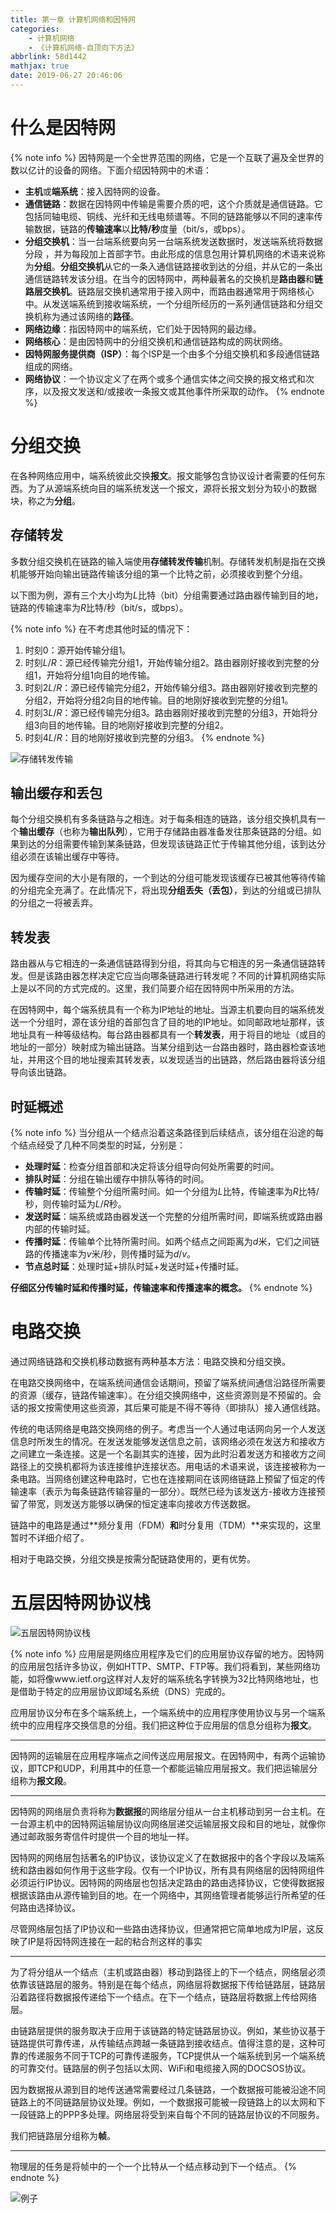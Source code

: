 ```yaml
---
title: 第一章 计算机网络和因特网
categories:
    - 计算机网络
    - 《计算机网络-自顶向下方法》
abbrlink: 58d1442
mathjax: true
date: 2019-06-27 20:46:06
---
```



# 什么是因特网

{% note info %}
因特网是一个全世界范围的网络，它是一个互联了遍及全世界的数以亿计的设备的网络。下面介绍因特网中的术语：
- **主机**或**端系统**：接入因特网的设备。
- **通信链路**：数据在因特网中传输是需要介质的吧，这个介质就是通信链路。它包括同轴电缆、铜线、光纤和无线电频谱等。不同的链路能够以不同的速率传输数据，链路的**传输速率**以**比特/秒**度量（bit/s，或bps）。
- **分组交换机**：当一台端系统要向另一台端系统发送数据时，发送端系统将数据分段 ，并为每段加上首部字节。由此形成的信息包用计算机网络的术语来说称为**分组**。**分组交换机**从它的一条入通信链路接收到达的分组，并从它的一条出通信链路转发该分组。在当今的因特网中，两种最著名的交换机是**路由器**和**链路层交换机**。链路层交换机通常用于接入网中，而路由器通常用于网络核心中。从发送端系统到接收端系统，一个分组所经历的一系列通信链路和分组交换机称为通过该网络的**路径**。
- **网络边缘**：指因特网中的端系统，它们处于因特网的最边缘。
- **网络核心**：是由因特网中的分组交换机和通信链路构成的网状网络。
- **因特网服务提供商（ISP）**：每个ISP是一个由多个分组交换机和多段通信链路组成的网络。
- **网络协议**：一个协议定义了在两个或多个通信实体之间交换的报文格式和次序，以及报文发送和/或接收一条报文或其他事件所采取的动作。
{% endnote %}

# 分组交换

在各种网络应用中，端系统彼此交换**报文**。报文能够包含协议设计者需要的任何东西。为了从源端系统向目的端系统发送一个报文，源将长报文划分为较小的数据块，称之为**分组**。

## 存储转发

多数分组交换机在链路的输入端使用**存储转发传输**机制。存储转发机制是指在交换机能够开始向输出链路传输该分组的第一个比特之前，必须接收到整个分组。

以下图为例，源有三个大小均为$L$比特（bit）分组需要通过路由器传输到目的地，链路的传输速率为$R$比特/秒（bit/s，或bps）。

{% note info %}
在不考虑其他时延的情况下：
1. 时刻$0$：源开始传输分组1。
2. 时刻$L/R$：源已经传输完分组1，开始传输分组2。路由器刚好接收到完整的分组1，开始将分组1向目的地传输。
3. 时刻$2L/R$：源已经传输完分组2，开始传输分组3。路由器刚好接收到完整的分组2，开始将分组2向目的地传输。目的地刚好接收到完整的分组1。
4. 时刻$3L/R$：源已经传输完分组3。路由器刚好接收到完整的分组3，开始将分组3向目的地传输。目的地刚好接收到完整的分组2。
5. 时刻$4L/R$：目的地刚好接收到完整的分组3。
{% endnote %}

![存储转发传输](https://blog-images-1258719270.cos.ap-shanghai.myqcloud.com/%E8%AE%A1%E7%AE%97%E6%9C%BA%E7%BD%91%E7%BB%9C/%E8%AE%A1%E7%AE%97%E6%9C%BA%E7%BD%91%E8%B7%AF-%E8%87%AA%E9%A1%B6%E5%90%91%E4%B8%8B%E6%96%B9%E6%B3%95/%E8%AE%A1%E7%AE%97%E6%9C%BA%E7%BD%91%E7%BB%9C%E5%92%8C%E5%9B%A0%E7%89%B9%E7%BD%91/%E5%AD%98%E5%82%A8%E8%BD%AC%E5%8F%91%E4%BC%A0%E8%BE%93.png)

## 输出缓存和丢包

每个分组交换机有多条链路与之相连。对于每条相连的链路，该分组交换机具有一个**输出缓存**（也称为**输出队列**），它用于存储路由器准备发往那条链路的分组。如果到达的分组需要传输到某条链路，但发现该链路正忙于传输其他分组，该到达分组必须在该输出缓存中等待。

因为缓存空间的大小是有限的，一个到达的分组可能发现该缓存已被其他等待传输的分组完全充满了。在此情况下，将出现**分组丢失（丢包）**，到达的分组或已排队的分组之一将被丢弃。

## 转发表

路由器从与它相连的一条通信链路得到分组，将其向与它相连的另一条通信链路转发。但是该路由器怎样决定它应当向哪条链路进行转发呢？不同的计算机网络实际上是以不同的方式完成的。这里，我们简要介绍在因特网中所采用的方法。

在因特网中，每个端系统具有一个称为IP地址的地址。当源主机要向目的端系统发送一个分组时，源在该分组的首部包含了目的地的IP地址。如同邮政地址那样，该地址具有一种等级结构。每台路由器都具有一个**转发表**，用于将目的地址（或目的地址的一部分）映射成为输出链路。当某分组到达一台路由器时，路由器检查该地址，并用这个目的地址搜索其转发表，以发现适当的出链路，然后路由器将该分组导向该出链路。

## 时延概述

{% note info %}
当分组从一个结点沿着这条路径到后续结点，该分组在沿途的每个结点经受了几种不同类型的时延，分别是：
- **处理时延**：检查分组首部和决定将该分组导向何处所需要的时间。
- **排队时延**：分组在输出缓存中排队等待的时间。
- **传输时延**：传输整个分组所需时间。如一个分组为$L$比特，传输速率为$R$比特/秒，则传输时延为$L/R$秒。
- **发送时延**：端系统或路由器发送一个完整的分组所需时间，即端系统或路由器内部的传输时延。
- **传播时延**：传输单个比特所需时间。如两个结点之间距离为$d$米，它们之间链路的传播速率为$v$米/秒，则传播时延为$d/v$。
- **节点总时延**：处理时延+排队时延+发送时延+传播时延。

**仔细区分传输时延和传播时延，传输速率和传播速率的概念。**
{% endnote %}

# 电路交换

通过网络链路和交换机移动数据有两种基本方法：电路交换和分组交换。

在电路交换网络中，在端系统间通信会话期间，预留了端系统间通信沿路径所需要的资源（缓存，链路传输速率）。在分组交换网络中，这些资源则是不预留的。会话的报文按需使用这些资源，其后果可能是不得不等待（即排队）接入通信线路。

传统的电话网络是电路交换网络的例子。考虑当一个人通过电话网向另一个人发送信息时所发生的情况。在发送发能够发送信息之前，该网络必须在发送方和接收方之间建立一条连接。这是一个名副其实的连接，因为此时沿着发送方和接收方之间路径上的交换机都将为该连接维护连接状态。用电话的术语来说，该连接被称为一条电路。当网络创建这种电路时，它也在连接期间在该网络链路上预留了恒定的传输速率（表示为每条链路传输容量的一部分）。既然已经为该发送方-接收方连接预留了带宽，则发送方能够以确保的恒定速率向接收方传送数据。

链路中的电路是通过**频分复用（FDM）**和**时分复用（TDM）**来实现的，这里暂时不详细介绍了。

相对于电路交换，分组交换是按需分配链路使用的，更有优势。

# 五层因特网协议栈

![五层因特网协议栈](https://blog-images-1258719270.cos.ap-shanghai.myqcloud.com/%E8%AE%A1%E7%AE%97%E6%9C%BA%E7%BD%91%E7%BB%9C/%E8%AE%A1%E7%AE%97%E6%9C%BA%E7%BD%91%E8%B7%AF-%E8%87%AA%E9%A1%B6%E5%90%91%E4%B8%8B%E6%96%B9%E6%B3%95/%E8%AE%A1%E7%AE%97%E6%9C%BA%E7%BD%91%E7%BB%9C%E5%92%8C%E5%9B%A0%E7%89%B9%E7%BD%91/%E4%BA%94%E5%B1%82%E5%9B%A0%E7%89%B9%E7%BD%91%E5%8D%8F%E8%AE%AE%E6%A0%88.png)

{% note info %}
应用层是网络应用程序及它们的应用层协议存留的地方。因特网的应用层包括许多协议，例如HTTP、SMTP、FTP等。我们将看到，某些网络功能，如将像www.ietf.org这样对人友好的端系统名字转换为32比特网络地址，也是借助于特定的应用层协议即域名系统（DNS）完成的。

应用层协议分布在多个端系统上，一个端系统中的应用程序使用协议与另一个端系统中的应用程序交换信息的分组。我们把这种位于应用层的信息分组称为**报文**。

---
因特网的运输层在应用程序端点之间传送应用层报文。在因特网中，有两个运输协议，即TCP和UDP，利用其中的任意一个都能运输应用层报文。我们把运输层分组称为**报文段**。

---
因特网的网络层负责将称为**数据报**的网络层分组从一台主机移动到另一台主机。在一台源主机中的因特网运输层协议向网络层递交运输层报文段和目的地址，就像你通过邮政服务寄信件时提供一个目的地址一样。

因特网的网络层包括著名的IP协议，该协议定义了在数据报中的各个字段以及端系统和路由器如何作用于这些字段。仅有一个IP协议，所有具有网络层的因特网组件必须运行IP协议。因特网的网络层也包括决定路由的路由选择协议，它使得数据报根据该路由从源传输到目的地。在一个网络中，其网络管理者能够运行所希望的任何路由选择协议。

尽管网络层包括了IP协议和一些路由选择协议，但通常把它简单地成为IP层，这反映了IP是将因特网连接在一起的粘合剂这样的事实

---
为了将分组从一个结点（主机或路由器）移动到路径上的下一个结点，网络层必须依靠该链路层的服务。特别是在每个结点，网络层将数据报下传给链路层，链路层沿着路径将数据报传递给下一个结点。在下一个结点，链路层将数据上传给网络层。

由链路层提供的服务取决于应用于该链路的特定链路层协议。例如，某些协议基于链路提供可靠传递，从传输结点跨越一条链路到接收结点。值得注意的是，这种可靠的传递服务不同于TCP的可靠传递服务，TCP提供从一个端系统到另一个端系统的可靠交付。链路层的例子包括以太网、WiFi和电缆接入网的DOCSOS协议。

因为数据报从源到目的地传送通常需要经过几条链路，一个数据报可能被沿途不同链路上的不同链路层协议处理。例如，一个数据报可能被一段链路上的以太网和下一段链路上的PPP多处理。网络层将受到来自每个不同的链路层协议的不同服务。

我们把链路层分组称为**帧**。

---
物理层的任务是将帧中的一个一个比特从一个结点移动到下一个结点。
{% endnote %}

![例子](https://blog-images-1258719270.cos.ap-shanghai.myqcloud.com/%E8%AE%A1%E7%AE%97%E6%9C%BA%E7%BD%91%E7%BB%9C/%E8%AE%A1%E7%AE%97%E6%9C%BA%E7%BD%91%E8%B7%AF-%E8%87%AA%E9%A1%B6%E5%90%91%E4%B8%8B%E6%96%B9%E6%B3%95/%E8%AE%A1%E7%AE%97%E6%9C%BA%E7%BD%91%E7%BB%9C%E5%92%8C%E5%9B%A0%E7%89%B9%E7%BD%91/%E4%BE%8B%E5%AD%90.png)

